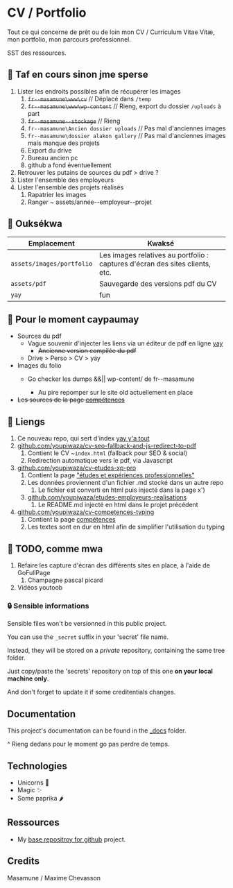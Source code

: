# CV / Portfolio

Tout ce qui concerne de prêt ou de loin mon CV / Curriculum Vitae Vitæ, mon portfolio, mon parcours professionnel.

SST des ressources.

## 🚀 Taf en cours sinon jme sperse

1. Lister les endroits possibles afin de récupérer les images
   1. ~~`fr--masamune\www\cv`~~ // Déplacé dans `/temp`
   2. ~~`fr--masamune\www\wp-content`~~ // Rieng, export du dossier `/uploads` à part
   3. ~~`fr--masamune--stockage`~~ // Rieng
   4. `fr--masamune\Ancien dossier uploads` // Pas mal d'anciennes images
   5. `fr--masamune\dossier alakon gallery` // Pas mal d'anciennes images mais manque des projets
   6. Export du drive
   7. Bureau ancien pc
   8. github a fond éventuellement
2. Retrouver les putains de sources du pdf > drive ?
3. Lister l'ensemble des employeurs
4. Lister l'ensemble des projets réalisés
   1. Rapatrier les images
   2. Ranger ~ assets/année--employeur--projet

## 📂 Ouksékwa

| Emplacement               | Kwaksé                                                                       |
|                        ---|                                                                           ---|
| `assets/images/portfolio` | Les images relatives au portfolio : captures d'écran des sites clients, etc. |
| `assets/pdf`              | Sauvegarde des versions pdf du CV                                            |
| `yay`                     | fun                                                                          |

## 👥 Pour le moment caypaumay

- Sources du pdf
  - Vague souvenir d'injecter les liens via un éditeur de pdf en ligne [yay](https://www.pdfescape.com/)
    - ~~Ancienne version compilée du pdf~~
  - Drive > Perso > CV > yay
- Images du folio
  - Go checker les dumps &&|| wp-content/ de fr--masamune
    
    - Au pire repomper sur le site old actuellement en place
- ~~Les sources de la page [compétences](http://masamune.fr/cv/competences/)~~

## 🔗 Liengs

1. Ce nouveau repo, qui sert d'index [yay y'a tout](https://github.com/youpiwaza/cv-portfolio-tout)
2. [github.com/youpiwaza/cv-seo-fallback-and-js-redirect-to-pdf](https://github.com/youpiwaza/cv-seo-fallback-and-js-redirect-to-pdf)
   1. Contient le CV ~`index.html` (fallback pour SEO & social)
   2. Redirection automatique vers le pdf, via Javascript
3. [github.com/youpiwaza/cv-etudes-xp-pro](https://github.com/youpiwaza/cv-etudes-xp-pro)
   1. Contient la page ["études et expériences professionnelles"](http://masamune.fr/cv/xp/)
   2. Les données proviennent d'un fichier .md stocké dans un autre repo
      1. Le fichier est converti en html puis injecté dans la page x')
   3. [github.com/youpiwaza/etudes-employeurs-realisations](https://github.com/youpiwaza/etudes-employeurs-realisations)
      1. Le README.md injecté en html dans le projet précédent
4. [github.com/youpiwaza/cv-competences-typing](https://github.com/youpiwaza/cv-competences-typing)
   1. Contient la page [compétences](http://masamune.fr/cv/competences/)
   2. Les textes sont en dur en html afin de simplifier l'utilisation du typing

## 🐑 TODO, comme mwa

1. Refaire les capture d'écran des différents sites en place, à l'aide de GoFullPage
   1. Champagne pascal picard
2. Vidéos youtoob

### 🔒️ Sensible informations

Sensible files won't be versionned in this public project.

You can use the `_secret` suffix in your 'secret' file name.

Instead, they will be stored on a *private* repository, containing the same tree folder.

Just copy/paste the 'secrets' repository on top of this one **on your local machine only**.

And don't forget to update it if some creditentials changes.

## Documentation

This project's documentation can be found in the [_docs](./_docs/) folder.

^ Rieng dedans pour le moment go pas perdre de temps.

## Technologies

- Unicorns 🦄
- Magic ✨
- Some paprika 🌶️

## Ressources

- My [base repositroy for github](https://github.com/youpiwaza/base-repository-github) project.

## Credits

Masamune / Maxime Chevasson
